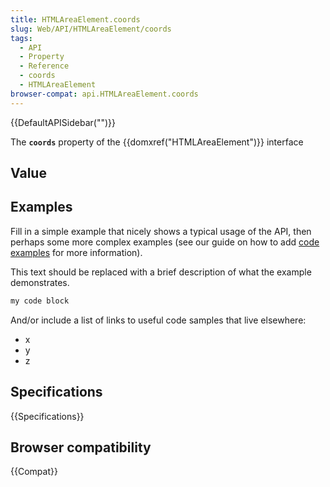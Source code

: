 ```yaml
---
title: HTMLAreaElement.coords
slug: Web/API/HTMLAreaElement/coords
tags:
  - API
  - Property
  - Reference
  - coords
  - HTMLAreaElement
browser-compat: api.HTMLAreaElement.coords
---
```

{{DefaultAPISidebar("")}}

The **`coords`** property of the {{domxref("HTMLAreaElement")}} interface 

## Value



## Examples

Fill in a simple example that nicely shows a typical usage of the API, then perhaps some more complex examples (see our guide on how to add [code examples](/en-US/docs/MDN/Contribute/Structures/Code_examples) for more information).

This text should be replaced with a brief description of what the example demonstrates.

```js
my code block
```

And/or include a list of links to useful code samples that live elsewhere:

*   x
*   y
*   z

## Specifications

{{Specifications}}

## Browser compatibility

{{Compat}}


